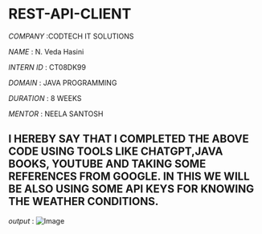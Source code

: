 # REST-API-CLIENT
*COMPANY* :CODTECH IT SOLUTIONS

*NAME* : N. Veda Hasini

*INTERN ID* : CT08DK99

*DOMAIN* : JAVA PROGRAMMING

*DURATION* : 8 WEEKS

*MENTOR* : NEELA SANTOSH

## I HEREBY SAY THAT I COMPLETED THE ABOVE CODE USING TOOLS LIKE CHATGPT,JAVA BOOKS, YOUTUBE AND TAKING SOME REFERENCES FROM GOOGLE. IN THIS WE WILL BE ALSO USING SOME API KEYS FOR KNOWING THE WEATHER CONDITIONS. 

*output* : ![Image](https://github.com/user-attachments/assets/57eb81f4-5cc8-4545-b56a-57fa7f828c1b)
